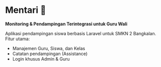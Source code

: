 # Mentari 🌅

**Monitoring & Pendampingan Terintegrasi untuk Guru Wali**

Aplikasi pendampingan siswa berbasis Laravel untuk SMKN 2 Bangkalan.  
Fitur utama:

-   Manajemen Guru, Siswa, dan Kelas
-   Catatan pendampingan (Assistance)
-   Login khusus Admin & Guru
